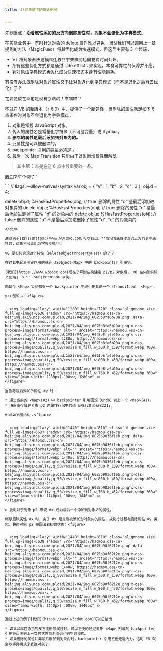 ```yaml
---
title: JS对象属性的快速删除


---
```

先划重点：**沿着属性添加的反方向删除属性时，对象不会退化为字典模式**。

在实际业务中，有时针对对象的 delete 操作难以避免，当然[我们](https://www.w3cdoc.com)可以调用上一章提到的方法（MagicFunc）将其优化成为快速模式，但这里主要有 3 个弊端：

* V8 将对象由快速模式迁移到字典模式也需花费时间处理。
* 所有这些优化方式都是通过 side effects 来实现，本身可靠性的保障并不高。
* 将对象由字典模式再优化成为快速模式本身有性能损耗。

有没有办法既删除对象的属性又不让对象退化到字典模式（而不是退化之后再去优化）了？

在要是放在以前是没有办法的！喵喵喵？

不过在 V8 的新版本（≥ 6.0）中，提供了一个新途径，当删除的属性满足如下 6 点条件时对象不会退化为字典模式：

  1. 对象是常规 JavaScript 对象。
  2. 传入的属性名是常量化字符串（不可是变量）或 Symbol。
  3. **删除的属性是最后添加到对象内的。**
  4. 此属性是可以被删除的。
  5. backpointer 引用的类型必须是 <Map> 。
  6. 最后一次 Map Transition 只能由于对象新增属性而触发。

> 其中第 3 点是在这 6 点中最重要的一条。

[我们](https://www.w3cdoc.com)来举个例子：

<div class="highlight">
  ```
<span class="c1">// flags: --allow-natives-syntax
</span><span class="kd">var</span> <span class="nx">obj</span> <span class="o">=</span> <span class="p">{</span>
  <span class="s2">"a"</span> <span class="o">:</span> <span class="mi">1</span><span class="p">,</span>
  <span class="s2">"b"</span> <span class="o">:</span> <span class="mi">2</span><span class="p">,</span>
  <span class="s2">"c"</span> <span class="o">:</span> <span class="mi">3</span>
<span class="p">};</span>
<span class="nx">obj</span><span class="p">.</span><span class="nx">d</span> <span class="o">=</span> <span class="mi">4</span><span class="p">;</span>

<span class="k">delete</span> <span class="nx">obj</span><span class="p">.</span><span class="nx">d</span><span class="p">;</span>
<span class="o">%</span><span class="nx">HasFastProperties</span><span class="p">(</span><span class="nx">obj</span><span class="p">);</span>
<span class="c1">// true:  删除的属性 "d" 是最后添加进对象内的
</span>
<span class="k">delete</span> <span class="nx">obj</span><span class="p">.</span><span class="nx">c</span><span class="p">;</span>
<span class="o">%</span><span class="nx">HasFastProperties</span><span class="p">(</span><span class="nx">obj</span><span class="p">);</span>
<span class="c1">// true:  删除的属性 "c" 是最后添加进删掉了属性 "d" 的对象内的
</span>
<span class="k">delete</span> <span class="nx">obj</span><span class="p">.</span><span class="nx">a</span><span class="p">;</span>
<span class="o">%</span><span class="nx">HasFastProperties</span><span class="p">(</span><span class="nx">obj</span><span class="p">);</span>
<span class="c1">// false: 删除的属性 "a" 不是最后添加进删掉了属性 "d", "c" 的对象内的
</span>
```
</div>

通过例子[我们](https://www.w3cdoc.com)可以看出，**当沿着属性添加的反方向删除属性时，对象不会退化为字典模式**。

V8 是如何实现这个特性（DeleteObjectPropertyFast）的了？

在这其中起着关键作用的就是 JSObject<Map> 中的 backpointer 引用链。

[我们](https://www.w3cdoc.com)现在了解到在构建完 p1/p2 对象后， V8 在内部实际上创建了 3 个 JSObject<Map> 实例。

而每个 <Map> 实例都有一个 backpointer 字段引用其前一个（Transition） <Map> 。

如下图所示：<figure>


  <img loading="lazy" width="1280" height="720" class="alignnone size-full wp-image-6636 shadow" src="https://haomou.oss-cn-beijing.aliyuncs.com/upload/2021/04/img_6075b8fa6b20a.png" data-src="https://haomou.oss-cn-beijing.aliyuncs.com/upload/2021/04/img_6075b8fa6b20a.png?x-oss-process=image/format,webp" alt="" srcset="https://haomou.oss-cn-beijing.aliyuncs.com/upload/2021/04/img_6075b8fa6b20a.png?x-oss-process=image/format,webp 1280w, https://haomou.oss-cn-beijing.aliyuncs.com/upload/2021/04/img_6075b8fa6b20a.png?x-oss-process=image/quality,q_50/resize,m_fill,w_300,h_169/format,webp 300w, https://haomou.oss-cn-beijing.aliyuncs.com/upload/2021/04/img_6075b8fa6b20a.png?x-oss-process=image/quality,q_50/resize,m_fill,w_800,h_450/format,webp 800w, https://haomou.oss-cn-beijing.aliyuncs.com/upload/2021/04/img_6075b8fa6b20a.png?x-oss-process=image/quality,q_50/resize,m_fill,w_768,h_432/format,webp 768w" sizes="(max-width: 1280px) 100vw, 1280px" />
</figure>

当删除最后添加的属性 #y 时：

* 通过当前的 <Map>(#2) 中 backpointer 引用回滚（Undo）到上一个 <Map>(#1)。
* 清除掉存储在对象 p2 内属性存储中的值 &#8220;b&#8221;。

形成如下图结构：<figure>


  <img loading="lazy" width="1440" height="810" class="alignnone size-full wp-image-6637 shadow" src="https://haomou.oss-cn-beijing.aliyuncs.com/upload/2021/04/img_6075b9036f1eb.png" data-src="https://haomou.oss-cn-beijing.aliyuncs.com/upload/2021/04/img_6075b9036f1eb.png?x-oss-process=image/format,webp" alt="" srcset="https://haomou.oss-cn-beijing.aliyuncs.com/upload/2021/04/img_6075b9036f1eb.png?x-oss-process=image/format,webp 1440w, https://haomou.oss-cn-beijing.aliyuncs.com/upload/2021/04/img_6075b9036f1eb.png?x-oss-process=image/quality,q_50/resize,m_fill,w_300,h_169/format,webp 300w, https://haomou.oss-cn-beijing.aliyuncs.com/upload/2021/04/img_6075b9036f1eb.png?x-oss-process=image/quality,q_50/resize,m_fill,w_800,h_450/format,webp 800w, https://haomou.oss-cn-beijing.aliyuncs.com/upload/2021/04/img_6075b9036f1eb.png?x-oss-process=image/quality,q_50/resize,m_fill,w_768,h_432/format,webp 768w" sizes="(max-width: 1440px) 100vw, 1440px" />
</figure>

> 此时对于对象 p2 来说 #x 成为最后一个添加到对象内的属性。

继续删除属性 #x 时，由于 #x 是最后被添加到对象内的属性，故执行过程与删除属性 #y 类似，最终对象 p2 被回滚到初始状态：<figure>


  <img loading="lazy" width="1440" height="810" class="alignnone size-full wp-image-6638 shadow" src="https://haomou.oss-cn-beijing.aliyuncs.com/upload/2021/04/img_6075b90f6212e.png" data-src="https://haomou.oss-cn-beijing.aliyuncs.com/upload/2021/04/img_6075b90f6212e.png?x-oss-process=image/format,webp" alt="" srcset="https://haomou.oss-cn-beijing.aliyuncs.com/upload/2021/04/img_6075b90f6212e.png?x-oss-process=image/format,webp 1440w, https://haomou.oss-cn-beijing.aliyuncs.com/upload/2021/04/img_6075b90f6212e.png?x-oss-process=image/quality,q_50/resize,m_fill,w_300,h_169/format,webp 300w, https://haomou.oss-cn-beijing.aliyuncs.com/upload/2021/04/img_6075b90f6212e.png?x-oss-process=image/quality,q_50/resize,m_fill,w_800,h_450/format,webp 800w, https://haomou.oss-cn-beijing.aliyuncs.com/upload/2021/04/img_6075b90f6212e.png?x-oss-process=image/quality,q_50/resize,m_fill,w_768,h_432/format,webp 768w" sizes="(max-width: 1440px) 100vw, 1440px" />
</figure>

通过上述的例子[我们](https://www.w3cdoc.com)可以总结出：

* 如果以属性添加的反方向删除属性时，可以方便的通过对象 <Map> 形成的 backpointer 引用链回滚到上一次的状态而无需退化到字典模式。
* 如果删除的属性并非最后添加到对象内时，backpointer 引用链也无能为力，这时 V8 就会以字典模式来表达对象了。
